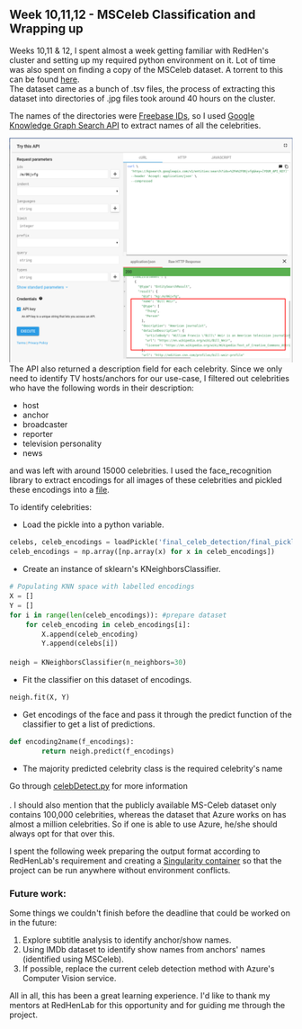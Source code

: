 ## Week 10,11,12 - MSCeleb Classification and Wrapping up
Weeks 10,11 & 12, I spent almost a week getting familiar with RedHen's cluster and setting up my required python environment on it. Lot of time was also spent on finding a copy of the MSCeleb dataset. A torrent to this can be found <a href="https://academictorrents.com/details/9e67eb7cc23c9417f39778a8e06cca5e26196a97/tech&hit=1&filelist=1">here</a>.<br>
The dataset came as a bunch of .tsv files, the process of extracting this dataset into directories of .jpg files took around 40 hours on the cluster.

The names of the directories were <a href="https://www.wikidata.org/wiki/Property:P646">Freebase IDs</a>, so I used <a href="https://developers.google.com/knowledge-graph/">Google Knowledge Graph Search API</a> to extract names of all the celebrities.

![Google Knowledge Graph API](week10-1.png)
 The API also returned a description field for each celebrity. Since we only need to identify TV hosts/anchors for our use-case, I filtered out celebrities who have the following words in their description:
* host
* anchor
* broadcaster
* reporter
* television personality
* news


and was left with around 15000 celebrities. I used the 
face_recognition library to extract encodings for all images of these celebrities and pickled these encodings into a <a href="https://drive.google.com/file/d/1AAkCoH1FDuJz4pTOyZv9QCUFPZAHECRI/view">file</a>.

To identify celebrities:
* Load the pickle into a python variable.
```python
celebs, celeb_encodings = loadPickle('final_celeb_detection/final_pickles/anchors-with-TV-encodings.pickle')
celeb_encodings = np.array([np.array(x) for x in celeb_encodings])
```

* Create an instance of sklearn's KNeighborsClassifier.

```python
# Populating KNN space with labelled encodings
X = []
Y = []
for i in range(len(celeb_encodings)): #prepare dataset
    for celeb_encoding in celeb_encodings[i]:
        X.append(celeb_encoding)
        Y.append(celebs[i])
    
neigh = KNeighborsClassifier(n_neighbors=30)
```
* Fit the classifier on this dataset of encodings.

```python
neigh.fit(X, Y)
```

* Get encodings of the face and pass it through the predict function of the classifier to get a list of predictions.
```python
def encoding2name(f_encodings):
        return neigh.predict(f_encodings)
```

* The majority predicted celebrity class is the required celebrity's name
 
Go through <a href="https://github.com/eonr/ShowSegmentation/blob/master/final_usable_code/celebDetect.py">celebDetect.py</a> for more information<br><br>.
I should also mention that the publicly available MS-Celeb dataset only contains 100,000 celebrities, whereas the dataset that Azure works on has almost a million celebrities. So if one is able to use Azure, he/she should always opt for that over this.

I spent the following week preparing the output format according to RedHenLab's requirement and creating a <a href="https://singularity.lbl.gov/">Singularity container</a> so that the project can be run anywhere without environment conflicts.

### Future work:
Some things we couldn't finish before the deadline that could be worked on in the future:
1. Explore subtitle analysis to identify anchor/show names.
2. Using IMDb dataset to identify show names from anchors' names (identified using MSCeleb).
3. If possible, replace the current celeb detection method with Azure's Computer Vision service.


All in all, this has been a great learning experience. I'd like to thank my mentors at RedHenLab for this opportunity and for guiding me through the project.